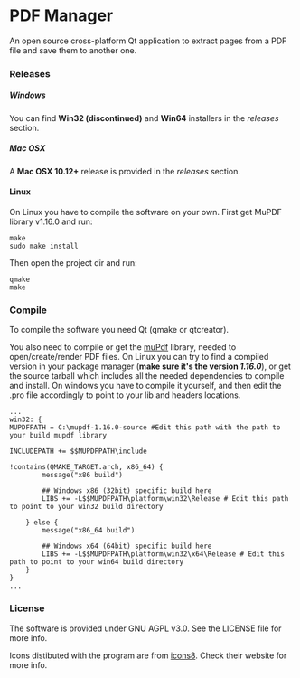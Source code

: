 # PDF Manager

An open source cross-platform Qt application to extract pages from a PDF file and save them to another one.

### Releases
##### Windows
You can find **Win32 (discontinued)** and **Win64** installers in the *releases* section.

##### Mac OSX
A **Mac OSX 10.12+** release is provided in the *releases* section.

#### Linux
On Linux you have to compile the software on your own. First get MuPDF library v1.16.0 and run:

    make
    sudo make install

Then open the project dir and run:

    qmake
    make

### Compile
To compile the software you need Qt (qmake or qtcreator).

You also need to compile or get the [muPdf](https://www.mupdf.com/downloads/index.html) library, needed to open/create/render PDF files. On Linux you can try to find a compiled version in your package manager (**make sure it's the version *1.16.0***), or get the source tarball which includes all the needed dependencies to compile and install. On windows you have to compile it yourself, and then edit the .pro file accordingly to point to your lib and headers locations.
```
...
win32: {
MUPDFPATH = C:\mupdf-1.16.0-source #Edit this path with the path to your build mupdf library

INCLUDEPATH += $$MUPDFPATH\include

!contains(QMAKE_TARGET.arch, x86_64) {
        message("x86 build")

        ## Windows x86 (32bit) specific build here
        LIBS += -L$$MUPDFPATH\platform\win32\Release # Edit this path to point to your win32 build directory

    } else {
        message("x86_64 build")

        ## Windows x64 (64bit) specific build here
        LIBS += -L$$MUPDFPATH\platform\win32\x64\Release # Edit this path to point to your win64 build directory
    }
}
...
```

### License
The software is provided under GNU AGPL v3.0. See the LICENSE file for more info.

Icons distibuted with the program are from [icons8](https://icons8.com). Check their website for more info.

